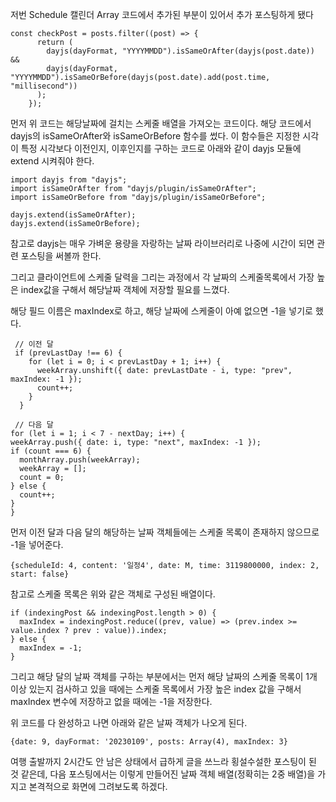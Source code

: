 저번 Schedule 캘린더 Array 코드에서 추가된 부분이 있어서 추가 포스팅하게 됐다

```
const checkPost = posts.filter((post) => {
      return (
        dayjs(dayFormat, "YYYYMMDD").isSameOrAfter(dayjs(post.date)) &&
        dayjs(dayFormat, "YYYYMMDD").isSameOrBefore(dayjs(post.date).add(post.time, "millisecond"))
      );
    });
```

먼저 위 코드는 해당날짜에 걸치는 스케줄 배열을 가져오는 코드이다. 해당 코드에서 dayjs의 isSameOrAfter와 isSameOrBefore 함수를 썼다. 이 함수들은 지정한 시각이 특정 시각보다 이전인지, 이후인지를 구하는 코드로 아래와 같이 dayjs 모듈에 extend 시켜줘야 한다.

```
import dayjs from "dayjs";
import isSameOrAfter from "dayjs/plugin/isSameOrAfter";
import isSameOrBefore from "dayjs/plugin/isSameOrBefore";

dayjs.extend(isSameOrAfter);
dayjs.extend(isSameOrBefore);
```

참고로 dayjs는 매우 가벼운 용량을 자랑하는 날짜 라이브러리로 나중에 시간이 되면 관련 포스팅을 써볼까 한다. 

그리고 클라이언트에 스케줄 달력을 그리는 과정에서 각 날짜의 스케줄목록에서 가장 높은 index값을 구해서 해당날짜 객체에 저장할 필요를 느꼈다. 

해당 필드 이름은 maxIndex로 하고, 해당 날짜에 스케줄이 아예 없으면 -1을 넣기로 했다.

```
 // 이전 달
 if (prevLastDay !== 6) {
    for (let i = 0; i < prevLastDay + 1; i++) {
      weekArray.unshift({ date: prevLastDate - i, type: "prev", maxIndex: -1 });
      count++;
    }
  }
  
 // 다음 달
for (let i = 1; i < 7 - nextDay; i++) {
weekArray.push({ date: i, type: "next", maxIndex: -1 });
if (count === 6) {
  monthArray.push(weekArray);
  weekArray = [];
  count = 0;
} else {
  count++;
}
}
```

먼저 이전 달과 다음 달의 해당하는 날짜 객체들에는 스케줄 목록이 존재하지 않으므로 -1을 넣어준다.

```
{scheduleId: 4, content: '일정4', date: M, time: 3119800000, index: 2, start: false}
```

참고로 스케줄 목록은 위와 같은 객체로 구성된 배열이다.

```
if (indexingPost && indexingPost.length > 0) {
  maxIndex = indexingPost.reduce((prev, value) => (prev.index >= value.index ? prev : value)).index;
} else {
  maxIndex = -1;
}
```

그리고 해당 달의 날짜 객체를 구하는 부분에서는 먼저 해당 날짜의 스케줄 목록이 1개 이상 있는지 검사하고 있을 때에는 스케줄 목록에서 가장 높은 index 값을 구해서 maxIndex 변수에 저장하고 없을 때에는 -1을 저장한다. 

위 코드를 다 완성하고 나면 아래와 같은 날짜 객체가 나오게 된다. 

```
{date: 9, dayFormat: '20230109', posts: Array(4), maxIndex: 3}
```

여행 출발까지 2시간도 안 남은 상태에서 급하게 글을 쓰느라 횡설수설한 포스팅이 된 것 같은데, 다음 포스팅에서는 이렇게 만들어진 날짜 객체 배열(정확히는 2중 배열)을 가지고 본격적으로 화면에 그려보도록 하겠다.